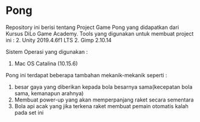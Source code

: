 # Pong

Repository ini berisi tentang Project Game Pong yang didapatkan dari Kursus DiLo Game Academy.
Tools yang digunakan untuk membuat project ini :
2. Unity 2019.4.6f1 LTS
2. Gimp 2.10.14

Sistem Operasi yang digunakan :
1. Mac OS Catalina (10.15.6)

Pong ini terdapat beberapa tambahan mekanik-mekanik seperti :
1. besar gaya yang diberikan kepada bola besarnya sama(kecepatan bola sama, kemanapun arahnya)
2. Membuat power-up yang akan memperpanjang raket secara sementara
3. Bola api acak yang jika terkena raket membuat pemain otomatis kalah pada set ini